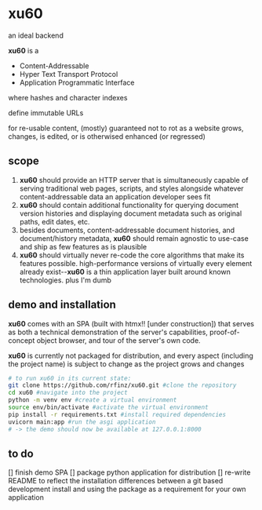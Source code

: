 # xu60
an ideal backend

**xu60** is a 
- Content-Addressable 
- Hyper Text Transport Protocol 
- Application Programmatic Interface

where hashes and character indexes

define immutable URLs

for re-usable content, (mostly) guaranteed not to rot as a website grows, changes, is edited, or is otherwised enhanced (or regressed)

## scope
1. **xu60** should provide an HTTP server that is simultaneously capable of serving traditional web pages, scripts, and styles alongside whatever content-addressable data an application developer sees fit
2. **xu60** should contain additional functionality for querying document version histories and displaying document metadata such as original paths, edit dates, etc.
3. besides documents, content-addressable document histories, and document/history metadata, **xu60** should remain agnostic to use-case and ship as few features as is plausible
4. **xu60** should virtually never re-code the core algorithms that make its features possible. high-performance versions of virtually every element already exist--**xu60** is a thin application layer built around known technologies. plus I'm dumb

## demo and installation

**xu60** comes with an SPA (built with htmx!! [under construction]) that serves as both a technical demonstration of the server's capabilities, proof-of-concept object browser, and tour of the server's own code.

**xu60** is currently not packaged for distribution, and every aspect (including the project name) is subject to change as the project grows and changes

```sh
# to run xu60 in its current state:
git clone https://github.com/rfinz/xu60.git #clone the repository
cd xu60 #navigate into the project
python -m venv env #create a virtual environment
source env/bin/activate #activate the virtual environment
pip install -r requirements.txt #install required dependencies
uvicorn main:app #run the asgi application
# -> the demo should now be available at 127.0.0.1:8000
```

## to do
[] finish demo SPA
[] package python application for distribution
[] re-write README to reflect the installation differences between a git based development install and using the package as a requirement for your own application

